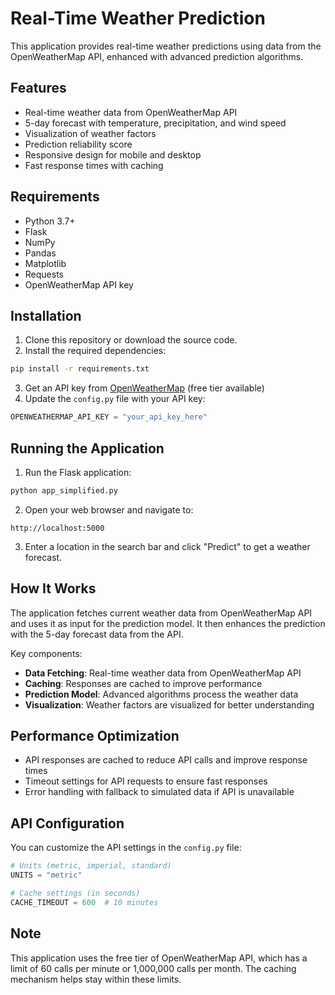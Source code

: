# Real-Time Weather Prediction

This application provides real-time weather predictions using data from the OpenWeatherMap API, enhanced with advanced prediction algorithms.

## Features

- Real-time weather data from OpenWeatherMap API
- 5-day forecast with temperature, precipitation, and wind speed
- Visualization of weather factors
- Prediction reliability score
- Responsive design for mobile and desktop
- Fast response times with caching

## Requirements

- Python 3.7+
- Flask
- NumPy
- Pandas
- Matplotlib
- Requests
- OpenWeatherMap API key

## Installation

1. Clone this repository or download the source code.
2. Install the required dependencies:

```bash
pip install -r requirements.txt
```

3. Get an API key from [OpenWeatherMap](https://openweathermap.org/api) (free tier available)
4. Update the `config.py` file with your API key:

```python
OPENWEATHERMAP_API_KEY = "your_api_key_here"
```

## Running the Application

1. Run the Flask application:

```bash
python app_simplified.py
```

2. Open your web browser and navigate to:

```
http://localhost:5000
```

3. Enter a location in the search bar and click "Predict" to get a weather forecast.

## How It Works

The application fetches current weather data from OpenWeatherMap API and uses it as input for the prediction model. It then enhances the prediction with the 5-day forecast data from the API.

Key components:
- **Data Fetching**: Real-time weather data from OpenWeatherMap API
- **Caching**: Responses are cached to improve performance
- **Prediction Model**: Advanced algorithms process the weather data
- **Visualization**: Weather factors are visualized for better understanding

## Performance Optimization

- API responses are cached to reduce API calls and improve response times
- Timeout settings for API requests to ensure fast responses
- Error handling with fallback to simulated data if API is unavailable

## API Configuration

You can customize the API settings in the `config.py` file:

```python
# Units (metric, imperial, standard)
UNITS = "metric"

# Cache settings (in seconds)
CACHE_TIMEOUT = 600  # 10 minutes
```

## Note

This application uses the free tier of OpenWeatherMap API, which has a limit of 60 calls per minute or 1,000,000 calls per month. The caching mechanism helps stay within these limits. 